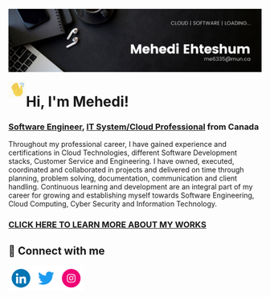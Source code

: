 ![MasterHead](https://github.com/MehediEhteshum/MehediEhteshum/blob/main/assets/Banner%20LinkedIn.png)

<img align="left" alt="MehediEhteshum | Handwave" width="35" src="https://github.com/MehediEhteshum/MehediEhteshum/blob/main/assets/hand.gif" />
<h1>Hi, I'm Mehedi!</h1>

<h3><a href="https://www.linkedin.com/in/mehediehteshum/">Software Engineer</a>, <a href="https://www.linkedin.com/in/mehediehteshum/">IT System/Cloud Professional</a> from Canada</h3>
Throughout my professional career, I have gained experience and certifications in Cloud Technologies, different Software Development stacks, Customer Service and Engineering. I have owned, executed, coordinated and collaborated in projects and delivered on time through planning, problem solving, documentation, communication and client handling. Continuous learning and development are an integral part of my career for growing and establishing myself towards Software Engineering, Cloud Computing, Cyber Security and Information Technology.

<h3><a href="https://github.com/MehediEhteshum/MehediEhteshum/blob/main/DETAILS.md">CLICK HERE TO LEARN MORE ABOUT MY WORKS</a></h3>

<h2> 🤳 Connect with me</h2>

[<img align="left" alt="MehediEhteshum | LinkedIn" width="50px" src="https://github.com/MehediEhteshum/MehediEhteshum/blob/main/assets/social/linkedin.gif" />][linkedin]
[<img align="left" alt="MehediEhteshum | Twitter" width="50px" src="https://github.com/MehediEhteshum/MehediEhteshum/blob/main/assets/social/twitter.gif" />][twitter]
<!--
[<img align="left" alt="MehediEhteshum | Facebook" width="50px" src="https://cdn.jsdelivr.net/npm/simple-icons@v3/icons/facebook.svg" />][facebook]
-->
[<img align="left" alt="MehediEhteshum | Instagram" width="50px" src="https://github.com/MehediEhteshum/MehediEhteshum/blob/main/assets/social/instagram.gif" />][instagram]

[linkedin]: https://www.linkedin.com/in/mehediehteshum/
[twitter]: https://twitter.com/Mehedi_Ehteshum
[facebook]: https://www.instagram.com/mehedi.ehteshum/
[instagram]: https://www.instagram.com/mehedi.ehteshum/

<!--
**MehediEhteshum/MehediEhteshum** is a ✨ _special_ ✨ repository because its `README.md` (this file) appears on your GitHub profile.

Here are some ideas to get you started:

- 🔭 I’m currently working on ...
- 🌱 I’m currently learning ...
- 👯 I’m looking to collaborate on ...
- 🤔 I’m looking for help with ...
- 💬 Ask me about ...
- 📫 How to reach me: ...
- 😄 Pronouns: ...
- ⚡ Fun fact: ...
-->
